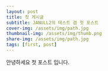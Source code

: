 ```yaml
---
layout: post
title: 첫 게시글
subtitle: JANULL2의 테스트 겸 첫 포스트
cover-img: /assets/img/path.jpg
thumbnail-img: /assets/img/thumb.png
share-img: /assets/img/path.jpg
tags: [first, post]
---
```


안녕하세요
첫 포스트 입니다.

